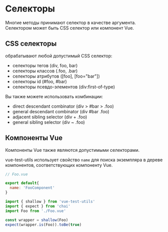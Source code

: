 # Селекторы

Многие методы принимают селектор в качестве аргумента. Селектором может быть CSS селектор или компонент Vue.

## CSS селекторы

обрабатывают любой допустимый CSS селектор:

- селекторы тегов (div, foo, bar)
- селекторы классов (.foo, .bar)
- селекторы атрибутов ([foo], [foo="bar"])
- селекторы id (#foo, #bar)
- селекторы псевдо-элементов (div:first-of-type)

Вы также можете использовать комбинации:

- direct descendant combinator (div > #bar > .foo)
- general descendant combinator (div #bar .foo)
- adjacent sibling selector (div + .foo)
- general sibling selector (div ~ .foo)

## Компоненты Vue

Компоненты Vue также являются допустимыми селекторами.

vue-test-utils использует свойство `name` для поиска экземпляра в дереве компонентов, соответствующих компоненту Vue.

```js
// Foo.vue

export default{
  name: 'FooComponent'
}
```

```js
import { shallow } from 'vue-test-utils'
import { expect } from 'chai'
import Foo from './Foo.vue'

const wrapper = shallow(Foo)
expect(wrapper.is(Foo)).toBe(true)
```
